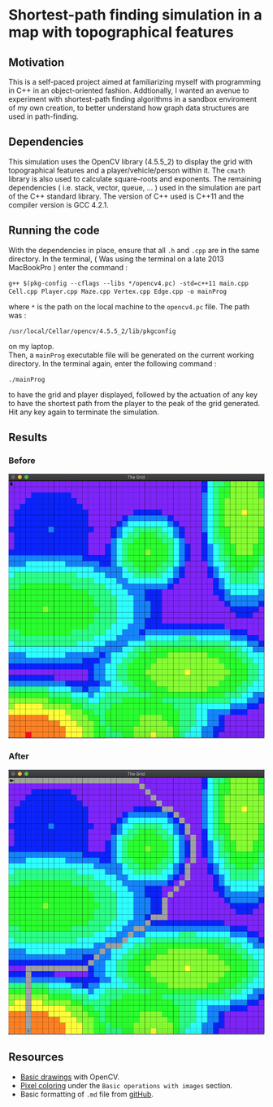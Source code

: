 # Shortest-path finding simulation in a map with topographical features

## Motivation

This is a self-paced project aimed at familiarizing  myself with programming in C++ in an object-oriented fashion. Addtionally, I wanted an avenue to experiment with shortest-path finding algorithms in a sandbox enviroment of my own creation, to better understand how graph data structures are used in path-finding.

## Dependencies

This simulation uses the OpenCV library (4.5.5_2) to display the grid with topographical features and a player/vehicle/person within it. The `cmath` library is also used to calculate square-roots and exponents. The remaining dependencies ( i.e. stack, vector, queue, ... ) used in the simulation are part of the C++ standard library. The version of C++ used is C++11 and the compiler version is GCC 4.2.1.

## Running the code
With the dependencies in place, ensure that all `.h` and `.cpp` are in the same directory. In the terminal, ( Was using the terminal on a late 2013 MacBookPro ) enter the command : 
```
g++ $(pkg-config --cflags --libs */opencv4.pc) -std=c++11 main.cpp Cell.cpp Player.cpp Maze.cpp Vertex.cpp Edge.cpp -o mainProg

```
where `*` is the path on the local machine to the `opencv4.pc` file. The path was :
```
/usr/local/Cellar/opencv/4.5.5_2/lib/pkgconfig
```
on my laptop.  
Then, a `mainProg` executable file will be generated on the current working directory. In the terminal again, enter the following command :
```
./mainProg
```
to have the grid and player displayed, followed by the actuation of any key to have the shortest path from the player to the peak of the grid generated. Hit any key again to terminate the simulation.

## Results

### Before
![](Before.png)

### After
![](After.png)

## Resources
- [Basic drawings](https://docs.opencv.org/4.x/d7/da8/tutorial_table_of_content_imgproc.html) with OpenCV.
- [Pixel coloring](https://docs.opencv.org/3.4/d5/d98/tutorial_mat_operations.html) under the `Basic operations with images` section.
- Basic formatting of `.md` file from [gitHub](https://docs.github.com/en/get-started/writing-on-github/getting-started-with-writing-and-formatting-on-github/basic-writing-and-formatting-syntax#uploading-assets).





